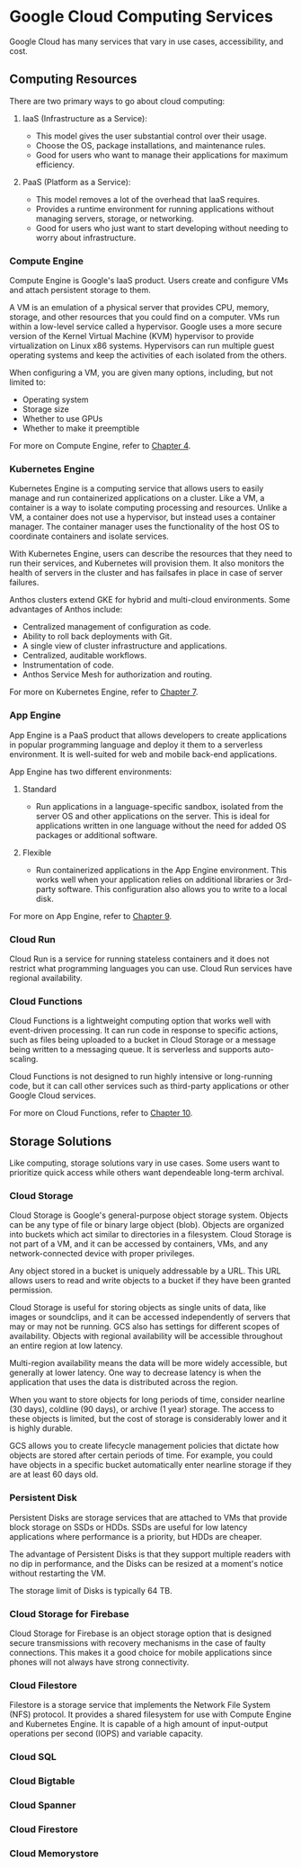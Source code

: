 # Google Cloud Computing Services
Google Cloud has many services that vary in use cases, accessibility, and cost.

## Computing Resources
There are two primary ways to go about cloud computing:

1. IaaS (Infrastructure as a Service):

    - This model gives the user substantial control over their usage.
    - Choose the OS, package installations, and maintenance rules.
    - Good for users who want to manage their applications for maximum efficiency.

2. PaaS (Platform as a Service):

    - This model removes a lot of the overhead that IaaS requires.
    - Provides a runtime environment for running applications without managing servers, storage, or networking.
    - Good for users who just want to start developing without needing to worry about infrastructure.

### Compute Engine
Compute Engine is Google's IaaS product. Users create and configure VMs and attach persistent storage to them.

A VM is an emulation of a physical server that provides CPU, memory, storage, and other resources that you could find on a computer. VMs run within a low-level service called a hypervisor. Google uses a more secure version of the Kernel Virtual Machine (KVM) hypervisor to provide virtualization on Linux x86 systems. Hypervisors can run multiple guest operating systems and keep the activities of each isolated from the others.

When configuring a VM, you are given many options, including, but not limited to:

- Operating system
- Storage size
- Whether to use GPUs
- Whether to make it preemptible

For more on Compute Engine, refer to [Chapter 4](./Associate_Cloud_Engineer_Dan_Sullivan/Cloud_Computing.md).

### Kubernetes Engine
Kubernetes Engine is a computing service that allows users to easily manage and run containerized applications on a cluster. Like a VM, a container is a way to isolate computing processing and resources. Unlike a VM, a container does not use a hypervisor, but instead uses a container manager. The container manager uses the functionality of the host OS to coordinate containers and isolate services.

With Kubernetes Engine, users can describe the resources that they need to run their services, and Kubernetes will provision them. It also monitors the health of servers in the cluster and has failsafes in place in case of server failures.

Anthos clusters extend GKE for hybrid and multi-cloud environments. Some advantages of Anthos include:

- Centralized management of configuration as code.
- Ability to roll back deployments with Git.
- A single view of cluster infrastructure and applications.
- Centralized, auditable workflows.
- Instrumentation of code.
- Anthos Service Mesh for authorization and routing.

For more on Kubernetes Engine, refer to [Chapter 7](./Associate_Cloud_Engineer_Dan_Sullivan/Kubernetes.md).

### App Engine
App Engine is a PaaS product that allows developers to create applications in popular programming language and deploy it them to a serverless environment. It is well-suited for web and mobile back-end applications.

App Engine has two different environments:

1. Standard

    - Run applications in a language-specific sandbox, isolated from the server OS and other applications on the server. This is ideal for applications written in one language without the need for added OS packages or additional software.

2. Flexible

    - Run containerized applications in the App Engine environment. This works well when your application relies on additional libraries or 3rd-party software. This configuration also allows you to write to a local disk.

For more on App Engine, refer to [Chapter 9](./Associate_Cloud_Engineer_Dan_Sullivan/Cloud_Run_App_Engine.md).

### Cloud Run
Cloud Run is a service for running stateless containers and it does not restrict what programming languages you can use. Cloud Run services have regional availability.

### Cloud Functions
Cloud Functions is a lightweight computing option that works well with event-driven processing. It can run code in response to specific actions, such as files being uploaded to a bucket in Cloud Storage or a message being written to a messaging queue. It is serverless and supports auto-scaling.

Cloud Functions is not designed to run highly intensive or long-running code, but it can call other services such as third-party applications or other Google Cloud services.

For more on Cloud Functions, refer to [Chapter 10](./Associate_Cloud_Engineer_Dan_Sullivan/Cloud_Functions.md).

## Storage Solutions
Like computing, storage solutions vary in use cases. Some users want to prioritize quick access while others want dependeable long-term archival.

### Cloud Storage
Cloud Storage is Google's general-purpose object storage system. Objects can be any type of file or binary large object (blob). Objects are organized into buckets which act similar to directories in a filesystem. Cloud Storage is not part of a VM, and it can be accessed by containers, VMs, and any network-connected device with proper privileges.

Any object stored in a bucket is uniquely addressable by a URL. This URL allows users to read and write objects to a bucket if they have been granted permission.

Cloud Storage is useful for storing objects as single units of data, like images or soundclips, and it can be accessed independently of servers that may or may not be running. GCS also has settings for different scopes of availability. Objects with regional availability will be accessible throughout an entire region at low latency.

Multi-region availability means the data will be more widely accessible, but generally at lower latency. One way to decrease latency is when the application that uses the data is distributed across the region.

When you want to store objects for long periods of time, consider nearline (30 days), coldline (90 days), or archive (1 year) storage. The access to these objects is limited, but the cost of storage is considerably lower and it is highly durable.

GCS allows you to create lifecycle management policies that dictate how objects are stored after certain periods of time. For example, you could have objects in a specific bucket automatically enter nearline storage if they are at least 60 days old.

### Persistent Disk
Persistent Disks are storage services that are attached to VMs that provide block storage on SSDs or HDDs. SSDs are useful for low latency applications where performance is a priority, but HDDs are cheaper.

The advantage of Persistent Disks is that they support multiple readers with no dip in performance, and the Disks can be resized at a moment's notice without restarting the VM.

The storage limit of Disks is typically 64 TB.

### Cloud Storage for Firebase
Cloud Storage for Firebase is an object storage option that is designed secure transmissions with recovery mechanisms in the case of faulty connections. This makes it a good choice for mobile applications since phones will not always have strong connectivity.

### Cloud Filestore
Filestore is a storage service that implements the Network File System (NFS) protocol. It provides a shared filesystem for use with Compute Engine and Kubernetes Engine. It is capable of a high amount of input-output operations per second (IOPS) and variable capacity.

### Cloud SQL


### Cloud Bigtable


### Cloud Spanner


### Cloud Firestore


### Cloud Memorystore

